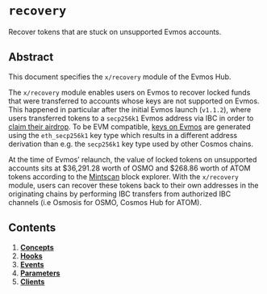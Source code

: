 <!--
order: 0
title: "Recovery Overview"
parent:
  title: "recovery"
-->

# `recovery`

Recover tokens that are stuck on unsupported Evmos accounts.

## Abstract

This document specifies the  `x/recovery` module of the Evmos Hub.

The `x/recovery` module enables users on Evmos to recover locked funds that were transferred to accounts whose keys are not supported on Evmos. This happened in particular after the initial Evmos launch (`v1.1.2`), where users transferred tokens to a `secp256k1` Evmos address via IBC in order to [claim their airdrop](https://docs.evmos.org/modules/claims/). To be EVM compatible, [keys on Evmos](https://docs.evmos.org/users/technical_concepts/accounts.html#evmos-accounts) are generated using the `eth_secp256k1` key type which results in a different address derivation than e.g. the `secp256k1` key type used by other Cosmos chains.

At the time of Evmos’ relaunch, the value of locked tokens on unsupported accounts sits at $36,291.28 worth of OSMO and $268.86 worth of ATOM tokens according to the [Mintscan](https://www.mintscan.io/evmos/assets) block explorer. With the `x/recovery` module, users can recover these tokens back to their own addresses in the originating chains by performing IBC transfers from authorized IBC channels (i.e Osmosis for OSMO, Cosmos Hub for ATOM).

## Contents

1. **[Concepts](01_concepts.md)**
2. **[Hooks](02_hooks.md)**
3. **[Events](03_events.md)**
4. **[Parameters](04_parameters.md)**
5. **[Clients](05_clients.md)**
